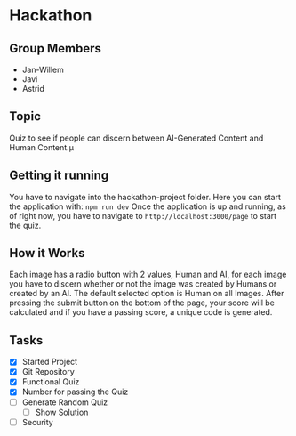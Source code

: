 # Hackathon

## Group Members
 - Jan-Willem
 - Javi
 - Astrid
## Topic
Quiz to see if people can discern between AI-Generated Content and Human Content.µ

## Getting it running
You have to navigate into the hackathon-project folder. Here you can start the application with: ```npm run dev``` Once the application is up and running, as of right now, you have to navigate to ```http://localhost:3000/page``` to start the quiz.

## How it Works
Each image has a radio button with 2 values, Human and AI, for each image you have to discern whether or not the image was created by Humans or created by an AI. The default selected option is Human on all Images. After pressing the submit button on the bottom of the page, your score will be calculated and if you have a passing score, a unique code is generated.

## Tasks
 - [x] Started Project
 - [x] Git Repository
 - [x] Functional Quiz
 - [x] Number for passing the Quiz
 - [ ] Generate Random Quiz
   - [ ] Show Solution
 - [ ] Security
